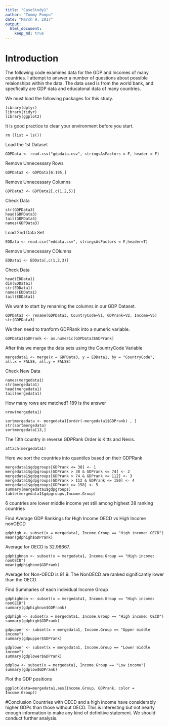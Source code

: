 ```yaml
---
title: "CaseStudy1"
author: "Tommy Pompo"
date: "March 9, 2017"
output: 
  html_document:
    keep_md: true
---
```


# Introduction
The following code examines data for the GDP and Incomes of many countries. I attempt to answer a number of questions
about possible relaionships within the data. The data used is from the world bank, and specfically are 
GDP data and educatonal data of many countries.




We must load the following packages for this study.
```{r}
library(dplyr)
library(tidyr)
library(ggplot2)
```
It is good practice to clear your environment before you start.
```{r}
rm (list = ls())
```
Load the 1st Dataset
```{r}
GDPData <- read.csv("gdpdata.csv", stringsAsFactors = F, header = F)
```
Remove Unnecessary Rows
```{r}
GDPData2 <- GDPData[6:195,]
```
Remove Unnecessary Columns
```{r}
GDPData3 <- GDPData2[,c(1,2,5)]
```
Check Data
```{r}
str(GDPData3)
head(GDPData3)
tail(GDPData3)
names(GDPData3)
```
Load 2nd Data Set
```{r}
EDData <- read.csv("eddata.csv", stringsAsFactors = F,header=T)
```
Remove Unnecessary COlumns
```{r}
EDData1 <- EDData[,c(1,2,3)]
```
Check Data
```{r}
head(EDData1)
dim(EDData1)
str(EDData1)
names(EDData1)
tail(EDData1)
```
We want to start by renaming the columns in our GDP Dataset.
```{r}
GDPData3 <- rename(GDPData3, CountryCode=V1, GDPrank=V2, Income=V5)
str(GDPData3)
```
We then need to tranform GDPRank into a numeric variable.
```{r}
GDPData3$GDPrank <- as.numeric(GDPData3$GDPrank)
```
After this we merge the data sets using the CountryCode Variable
```{r}
mergedata1 <- merge(x = GDPData3, y = EDData1, by = "CountryCode", all.x = FALSE, all.y = FALSE)
```

Check New Data
```{r}
names(mergedata1)
str(mergedata1)
head(mergedata1)
tail(mergedata1)
```
How many rows are matched? 189 is the answer
```{r}
nrow(mergedata1)
```

```{r}
sortmergedata <- mergedata1[order(-mergedata1$GDPrank) , ]
str(sortmergedata)
sortmergedata[13,]
```
The 13th country in reverse GDPRank Order is Kitts and Nevis.

```{r}
attach(mergedata1)
```
Here we sort the countries into quantiles based on their GDPRank
```{r}
mergedata1$gdpgroups[GDPrank <= 38] <- 1
mergedata1$gdpgroups[GDPrank > 38 & GDPrank <= 74] <- 2
mergedata1$gdpgroups[GDPrank > 74 & GDPrank <= 112] <- 3
mergedata1$gdpgroups[GDPrank > 112 & GDPrank <= 150] <- 4
mergedata1$gdpgroups[GDPrank >= 158] <- 5
summary(mergedata1$gdpgroups)
table(mergedata1$gdpgroups,Income.Group)
```
6 countries are lower middle income yet still among highest 38 ranking countries


Find Average GDP Rankings for High Income OECD vs High Income nonOECD
```{r}
gdphigh <- subset(x = mergedata1, Income.Group == "High income: OECD")
mean(gdphigh$GDPrank)
```
Average for OECD is 32.96667.
```{r}
gdphighnon <- subset(x = mergedata1, Income.Group == "High income: nonOECD")
mean(gdphighnon$GDPrank)
```

Average for Non-OECD is 91.9. The NonOECD are ranked significantly lower than the OECD.


Find Summaries of each individual Income Group
```{r}
gdphighnon <- subset(x = mergedata1, Income.Group == "High income: nonOECD")
summary(gdphighnon$GDPrank)

gdphigh <- subset(x = mergedata1, Income.Group == "High income: OECD")
summary(gdphigh$GDPrank)

gdpupper <- subset(x = mergedata1, Income.Group == "Upper middle income")
summary(gdpupper$GDPrank)

gdplower <- subset(x = mergedata1, Income.Group == "Lower middle income")
summary(gdplower$GDPrank)

gdplow <- subset(x = mergedata1, Income.Group == "Low income")
summary(gdplow$GDPrank)
```
Plot the GDP positions
```{r}
ggplot(data=mergedata1,aes(Income.Group, GDPrank, color = Income.Group))
```


#Conclusion
Countries with OECD and a high income have considerably higher GDPs than those without OECD.
This is interesting but not nearly enough information to make any kind of definitive statement.
We should conduct further analysis.
